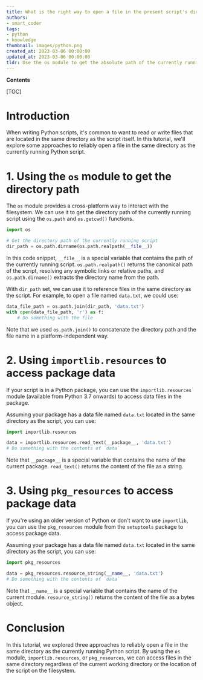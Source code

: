 ```yaml
---
title: What is the right way to open a file in the present script's directory with reliability?
authors:
- smart_coder
tags:
- python
- knowledge
thumbnail: images/python.png
created_at: 2023-03-06 00:00:00
updated_at: 2023-03-06 00:00:00
tldr: Use the os module to get the absolute path of the currently running script and then use the os.path.join method to access the desired file in the same directory.
---
```


**Contents**

[TOC]

# Introduction

When writing Python scripts, it's common to want to read or write files that are located in the same directory as the script itself.
In this tutorial, we'll explore some approaches to reliably open a file in the same directory as the currently running Python script.

# 1. Using the `os` module to get the directory path

The `os` module provides a cross-platform way to interact with the filesystem. We can use it to get the directory path of the currently running script using the `os.path` and `os.getcwd()` functions.

``` python
import os

# Get the directory path of the currently running script
dir_path = os.path.dirname(os.path.realpath(__file__))
```

In this code snippet, `__file__` is a special variable that contains the path of the currently running script. `os.path.realpath()` returns the canonical path of the script, resolving any symbolic links or relative paths, and `os.path.dirname()` extracts the directory name from the path.

With `dir_path` set, we can use it to reference files in the same directory as the script. For example, to open a file named `data.txt`, we could use:

``` python
data_file_path = os.path.join(dir_path, 'data.txt')
with open(data_file_path, 'r') as f:
    # Do something with the file
```

Note that we used `os.path.join()` to concatenate the directory path and the file name in a platform-independent way.

# 2. Using `importlib.resources` to access package data

If your script is in a Python package, you can use the `importlib.resources` module (available from Python 3.7 onwards) to access data files in the package. 

Assuming your package has a data file named `data.txt` located in the same directory as the script, you can use:

``` python
import importlib.resources

data = importlib.resources.read_text(__package__, 'data.txt')
# Do something with the contents of `data`
```

Note that `__package__` is a special variable that contains the name of the current package. `read_text()` returns the content of the file as a string.

# 3. Using `pkg_resources` to access package data

If you're using an older version of Python or don't want to use `importlib`, you can use the `pkg_resources` module from the `setuptools` package to access package data.

Assuming your package has a data file named `data.txt` located in the same directory as the script, you can use:

``` python
import pkg_resources

data = pkg_resources.resource_string(__name__, 'data.txt')
# Do something with the contents of `data`
```

Note that `__name__` is a special variable that contains the name of the current module. `resource_string()` returns the content of the file as a bytes object.

# Conclusion

In this tutorial, we explored three approaches to reliably open a file in the same directory as the currently running Python script. By using the `os` module, `importlib.resources`, or `pkg_resources`, we can access files in the same directory regardless of the current working directory or the location of the script on the filesystem.
